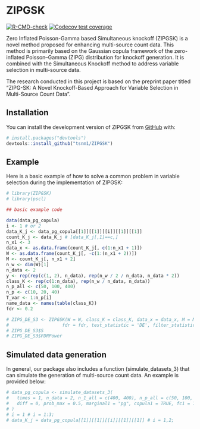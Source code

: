 
<!-- README.md is generated from README.Rmd. Please edit that file -->

# ZIPGSK

<!-- badges: start -->

[![R-CMD-check](https://github.com/tsnm1/ZIPGSK/actions/workflows/R-CMD-check.yaml/badge.svg)](https://github.com/tsnm1/ZIPGSK/actions/workflows/R-CMD-check.yaml)
[![Codecov test
coverage](https://codecov.io/gh/tsnm1/ZIPGSK/branch/main/graph/badge.svg)](https://app.codecov.io/gh/tsnm1/ZIPGSK?branch=main)
<!-- badges: end -->

Zero Inflated Poisson-Gamma based Simultaneous knockoff (ZIPGSK) is a
novel method proposed for enhancing multi-source count data. This method
is primarily based on the Gaussian copula framework of the zero-inflated
Poisson–Gamma (ZIPG) distribution for knockoff generation. It is
combined with the Simultaneous Knockoff method to address variable
selection in multi-source data.

The research conducted in this project is based on the preprint paper
titled “ZIPG-SK: A Novel Knockoff-Based Approach for Variable Selection
in Multi-Source Count Data”.

## Installation

You can install the development version of ZIPGSK from
[GitHub](https://github.com/) with:

``` r
# install.packages("devtools")
devtools::install_github("tsnm1/ZIPGSK")
```

## Example

Here is a basic example of how to solve a common problem in variable
selection during the implementation of ZIPGSK:

``` r
# library(ZIPGSK)
# library(pscl)

## basic example code

data(data_pg_copula)
i <- 1 # or 2
data_K_j <- data_pg_copula[[1]][[1]][[i]][[1]][[1]]
count_K_j <- data_K_j # [data_K_j[,1]==c,]
n_x1 <- 3
data_x <- as.data.frame(count_K_j[, c(1:n_x1 + 1)])
W <- as.data.frame(count_K_j[, -c(1:(n_x1 + 2))])
M <- count_K_j[, n_x1 + 2]
n_w <- dim(W)[1]
n_data <- 2
y <- rep(rep(c(1, 2), n_data), rep(n_w / 2 / n_data, n_data * 2))
class_K <- rep(c(1:n_data), rep(n_w / n_data, n_data))
n_p_all <- c(50, 100, 400)
n_p <- c(10, 20, 40)
T_var <- 1:n_p[i]
name_data <- names(table(class_K))
fdr <- 0.2

# ZIPG_DE_S3 <- ZIPGSK(W = W, class_K = class_K, data_x = data_x, M = M, y = y, T_var = T_var,
#                    fdr = fdr, test_statistic = 'DE', filter_statistics = 3)
# ZIPG_DE_S3$S
# ZIPG_DE_S3$FDRPower
```

## Simulated data generation

In general, our package also includes a function (simulate_datasets_3)
that can simulate the generation of multi-source count data. An example
is provided below:

``` r
# data_pg_copula <- simulate_datasets_3(
#   times = 1, n_data = 2, n_1_all = c(400, 400), n_p_all = c(50, 100, 400), n_p = c(10, 20, 40),
#   diff = 0, prob_max = 0.5, marginal1 = "pg", copula1 = TRUE, fc1 = 1,
# )
# i = 1 # i = 1:3;
# data_K_j = data_pg_copula[[1]][[1]][[i]][[1]][[1]] # i = 1,2;
```

<!-- You'll still need to render `README.Rmd` regularly, to keep `README.md` up-to-date. `devtools::build_readme()` is handy for this. -->
<!-- You can also embed plots, for example: -->
<!-- ```{r pressure, echo = FALSE} -->
<!-- # plot(pressure) -->
<!-- ``` -->
<!-- In that case, don't forget to commit and push the resulting figure files, so they display on GitHub and CRAN. -->
